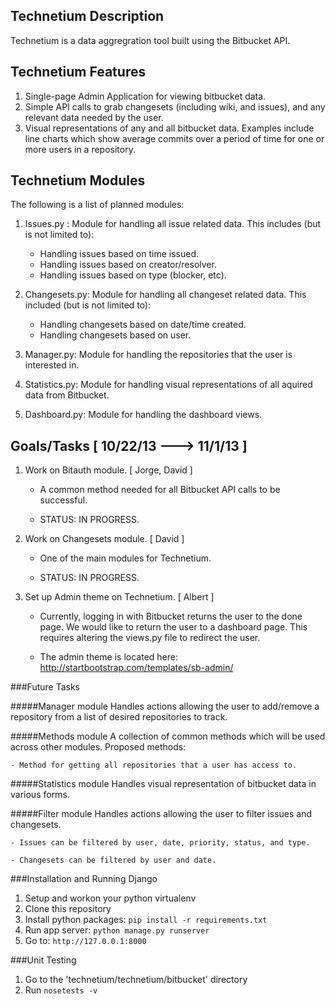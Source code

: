 Technetium Description
----------------------

Technetium is a data aggregration tool built using the Bitbucket API.

Technetium Features
-------------------
1. Single-page Admin Application for viewing bitbucket data.
2. Simple API calls to grab changesets (including wiki, and issues),
   and any relevant data needed by the user.
3. Visual representations of any and all bitbucket data. Examples include
   line charts which show average commits over a period of time for one
   or more users in a repository.

Technetium Modules
------------------
The following is a list of planned modules:

1. Issues.py : Module for handling all issue related data. This includes (but
   is not limited to):

    - Handling issues based on time issued.
    - Handling issues based on creator/resolver.
    - Handling issues based on type (blocker, etc).

2. Changesets.py: Module for handling all changeset related data. This
   included (but is not limited to):

    - Handling changesets based on date/time created.
    - Handling changesets based on user.

3. Manager.py: Module for handling the repositories that the user is
   interested in.

4. Statistics.py: Module for handling visual representations of all
   aquired data from Bitbucket.

5. Dashboard.py: Module for handling the dashboard views.


Goals/Tasks [ 10/22/13 ---> 11/1/13 ]
-------------------------------------

1. Work on Bitauth module. [ Jorge, David ]

    - A common method needed for all Bitbucket API calls to be
      successful.

    - STATUS: IN PROGRESS.

2. Work on Changesets module. [ David ]

    - One of the main modules for Technetium.

    - STATUS: IN PROGRESS.

3. Set up Admin theme on Technetium. [ Albert ]

    - Currently, logging in with Bitbucket returns the user to
      the done page. We would like to return the user to a
      dashboard page. This requires altering the views.py file
      to redirect the user.

    - The admin theme is located here:
      http://startbootstrap.com/templates/sb-admin/


###Future Tasks

#####Manager module
Handles actions allowing the user to add/remove a repository from a list
of desired repositories to track.

#####Methods module
A collection of common methods which will be used across other modules.
Proposed methods:
    
    - Method for getting all repositories that a user has access to.

#####Statistics module
Handles visual representation of bitbucket data in various forms.

#####Filter module
Handles actions allowing the user to filter issues and changesets.

    - Issues can be filtered by user, date, priority, status, and type.

    - Changesets can be filtered by user and date.


###Installation and Running Django
1. Setup and workon your python virtualenv
2. Clone this repository
3. Install python packages: `pip install -r requirements.txt`
4. Run app server: `python manage.py runserver`
5. Go to: `http://127.0.0.1:8000`


###Unit Testing
1. Go to the 'technetium/technetium/bitbucket' directory
2. Run `nosetests -v`
